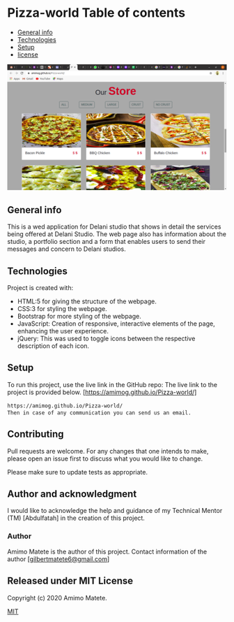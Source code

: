 # Pizza-world Table of contents
* [General info](#general-info)
* [Technologies](#technologies)
* [Setup](#setup)
* [license](#license)

![GitHub Logo](/images/ReadMe.png)


## General info
 This is a wed application for Delani studio that shows in detail the services being offered at Delani Studio. The web page also has information about the studio, a portfolio section and a form that enables users to send their messages and concern to Delani studios.
	
## Technologies
Project is created with:
* HTML:5 for giving the structure of the webpage.
* CSS:3 for styling the webpage.
* Bootstrap for more styling of the webpage.
* JavaScript: Creation of responsive, interactive elements of the page, enhancing the user experience.
* jQuery: This was used to toggle icons between the respective description of each icon.
	
## Setup
To run this project, use the live link in the GitHub repo:
The live link to the project is provided below.
[https://amimog.github.io/Pizza-world/]

```
https://amimog.github.io/Pizza-world/
Then in case of any communication you can send us an email.
```

## Contributing
Pull requests are welcome. For any changes that one intends to make, please open an issue first to discuss what you would like to change.

Please make sure to update tests as appropriate.

## Author and acknowledgment

I would like to acknowledge the help and guidance of my Technical Mentor (TM) [Abdulfatah] in the creation of this project.

### Author 
 Amimo Matete is the author of this project. Contact information of the author [gilbertmatete6@gmail.com]

## Released under MIT License

Copyright (c) 2020 Amimo Matete.

[MIT](https://choosealicense.com/licenses/mit/)


